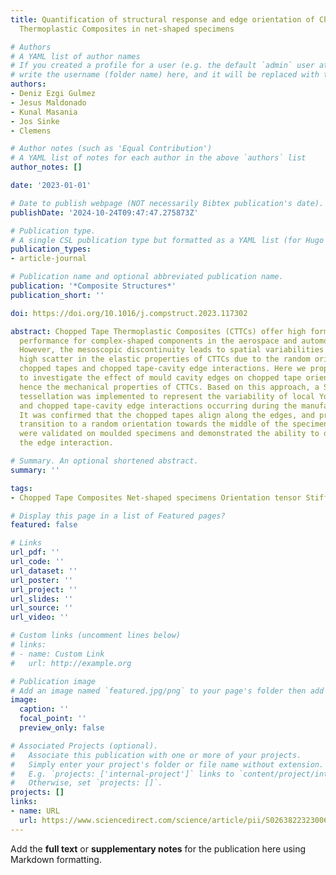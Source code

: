 ```yaml
---
title: Quantification of structural response and edge orientation of Chopped Tape
  Thermoplastic Composites in net-shaped specimens

# Authors
# A YAML list of author names
# If you created a profile for a user (e.g. the default `admin` user at `content/authors/admin/`), 
# write the username (folder name) here, and it will be replaced with their full name and linked to their profile.
authors:
- Deniz Ezgi Gulmez
- Jesus Maldonado
- Kunal Masania
- Jos Sinke
- Clemens

# Author notes (such as 'Equal Contribution')
# A YAML list of notes for each author in the above `authors` list
author_notes: []

date: '2023-01-01'

# Date to publish webpage (NOT necessarily Bibtex publication's date).
publishDate: '2024-10-24T09:47:47.275873Z'

# Publication type.
# A single CSL publication type but formatted as a YAML list (for Hugo requirements).
publication_types:
- article-journal

# Publication name and optional abbreviated publication name.
publication: '*Composite Structures*'
publication_short: ''

doi: https://doi.org/10.1016/j.compstruct.2023.117302

abstract: Chopped Tape Thermoplastic Composites (CTTCs) offer high formability and
  performance for complex-shaped components in the aerospace and automotive industries.
  However, the mesoscopic discontinuity leads to spatial variabilities and correspondingly
  high scatter in the elastic properties of CTTCs due to the random orientations of
  chopped tapes and chopped tape-cavity edge interactions. Here we propose a new approach
  to investigate the effect of mould cavity edges on chopped tape orientation and
  hence the mechanical properties of CTTCs. Based on this approach, a Set Voronoi
  tessellation was implemented to represent the variability of local Young’s Modulus
  and chopped tape-cavity edge interactions occurring during the manufacturing process.
  It was confirmed that the chopped tapes align along the edges, and progressively
  transition to a random orientation towards the middle of the specimen. The results
  were validated on moulded specimens and demonstrated the ability to deconvolute
  the edge interaction.

# Summary. An optional shortened abstract.
summary: ''

tags:
- Chopped Tape Composites Net-shaped specimens Orientation tensor Stiffness model

# Display this page in a list of Featured pages?
featured: false

# Links
url_pdf: ''
url_code: ''
url_dataset: ''
url_poster: ''
url_project: ''
url_slides: ''
url_source: ''
url_video: ''

# Custom links (uncomment lines below)
# links:
# - name: Custom Link
#   url: http://example.org

# Publication image
# Add an image named `featured.jpg/png` to your page's folder then add a caption below.
image:
  caption: ''
  focal_point: ''
  preview_only: false

# Associated Projects (optional).
#   Associate this publication with one or more of your projects.
#   Simply enter your project's folder or file name without extension.
#   E.g. `projects: ['internal-project']` links to `content/project/internal-project/index.md`.
#   Otherwise, set `projects: []`.
projects: []
links:
- name: URL
  url: https://www.sciencedirect.com/science/article/pii/S0263822323006487
---
```


Add the **full text** or **supplementary notes** for the publication here using Markdown formatting.
